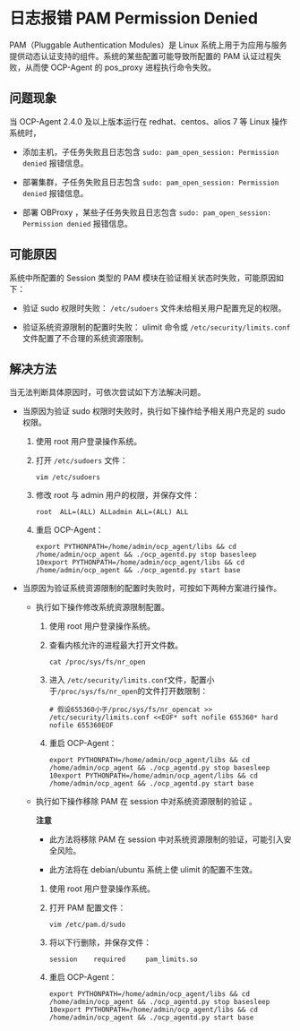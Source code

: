 日志报错 PAM Permission Denied
===============================================

PAM（Pluggable Authentication Modules）是 Linux 系统上用于为应用与服务提供动态认证支持的组件。系统的某些配置可能导致所配置的 PAM 认证过程失败，从而使 OCP-Agent 的 pos_proxy 进程执行命令失败。

问题现象
-------------------------

当 OCP-Agent 2.4.0 及以上版本运行在 redhat、centos、alios 7 等 Linux 操作系统时，

* 添加主机，子任务失败且日志包含 `sudo: pam_open_session: Permission denied` 报错信息。



* 部署集群，子任务失败且日志包含 `sudo: pam_open_session: Permission denied` 报错信息。



* 部署 OBProxy ，某些子任务失败且日志包含 `sudo: pam_open_session: Permission denied` 报错信息。






可能原因
-------------------------

系统中所配置的 Session 类型的 PAM 模块在验证相关状态时失败，可能原因如下：

* 验证 sudo 权限时失败： `/etc/sudoers` 文件未给相关用户配置充足的权限。



* 验证系统资源限制的配置时失败： ulimit 命令或 `/etc/security/limits.conf` 文件配置了不合理的系统资源限制。






解决方法
-------------------------

当无法判断具体原因时，可依次尝试如下方法解决问题。

* 当原因为验证 sudo 权限时失败时，执行如下操作给予相关用户充足的 sudo 权限。

  1. 使用 root 用户登录操作系统。



  2. 打开 `/etc/sudoers` 文件：

     ```unknow
     vim /etc/sudoers
     ```



  3. 修改 root 与 admin 用户的权限，并保存文件：

     ```unknow
     root  ALL=(ALL) ALLadmin ALL=(ALL) ALL
     ```



  4. 重启 OCP-Agent：

     ```unknow
     export PYTHONPATH=/home/admin/ocp_agent/libs && cd /home/admin/ocp_agent && ./ocp_agentd.py stop basesleep 10export PYTHONPATH=/home/admin/ocp_agent/libs && cd /home/admin/ocp_agent && ./ocp_agentd.py start base
     ```









<!-- -->

* 当原因为验证系统资源限制的配置时失败时，可按如下两种方案进行操作。

  * 执行如下操作修改系统资源限制配置。

    1. 使用 root 用户登录操作系统。



    2. 查看内核允许的进程最大打开文件数。

       ```unknow
       cat /proc/sys/fs/nr_open
       ```



    3. 进入 `/etc/security/limits.conf`文件，配置小于`/proc/sys/fs/nr_open`的文件打开数限制：

       ```unknow
       # 假设655360小于/proc/sys/fs/nr_opencat >> /etc/security/limits.conf <<EOF* soft nofile 655360* hard nofile 655360EOF
       ```



    4. 重启 OCP-Agent：



       ```unknow
       export PYTHONPATH=/home/admin/ocp_agent/libs && cd /home/admin/ocp_agent && ./ocp_agentd.py stop basesleep 10export PYTHONPATH=/home/admin/ocp_agent/libs && cd /home/admin/ocp_agent && ./ocp_agentd.py start base
       ```








  * 执行如下操作移除 PAM 在 session 中对系统资源限制的验证 。

    **注意**


    * 此方法将移除 PAM 在 session 中对系统资源限制的验证，可能引入安全风险。



    * 此方法将在 debian/ubuntu 系统上使 ulimit 的配置不生效。





    1. 使用 root 用户登录操作系统。



    2. 打开 PAM 配置文件：

       ```unknow
       vim /etc/pam.d/sudo
       ```



    3. 将以下行删除，并保存文件：

       ```unknow
       session    required     pam_limits.so
       ```



    4. 重启 OCP-Agent：

       ```unknow
       export PYTHONPATH=/home/admin/ocp_agent/libs && cd /home/admin/ocp_agent && ./ocp_agentd.py stop basesleep 10export PYTHONPATH=/home/admin/ocp_agent/libs && cd /home/admin/ocp_agent && ./ocp_agentd.py start base
       ```
